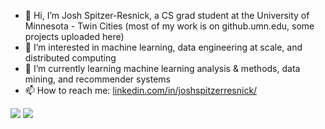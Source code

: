 - 👋 Hi, I’m Josh Spitzer-Resnick, a CS grad student at the University of Minnesota - Twin Cities (most of my work is on github.umn.edu, some projects uploaded here)
- 👀 I’m interested in machine learning, data engineering at scale, and distributed computing
- 🌱 I’m currently learning machine learning analysis & methods, data mining, and recommender systems
- 📫 How to reach me: [linkedin.com/in/joshspitzerresnick/](linkedin.com/in/joshspitzerresnick/)

![](https://komarev.com/ghpvc/?username=joshspitzerresnick&color=blueviolet)
![](https://hit.yhype.me/github/profile?user_id=19559740)

<!---
joshspitzerresnick/joshspitzerresnick is a ✨ special ✨ repository because its `README.md` (this file) appears on your GitHub profile.
You can click the Preview link to take a look at your changes.
--->
